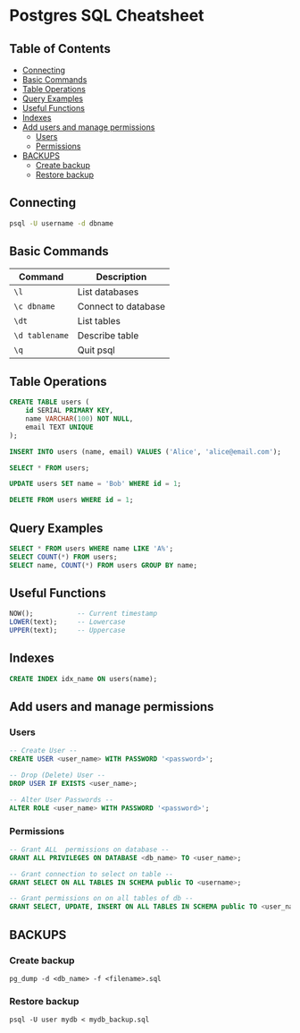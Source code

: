# Postgres SQL Cheatsheet

## Table of Contents

- [Connecting](#connecting)
- [Basic Commands](#basic-commands)
- [Table Operations](#table-operations)
- [Query Examples](#query-examples)
- [Useful Functions](#useful-functions)
- [Indexes](#indexes)
- [Add users and manage permissions](#add-users-and-manage-permissions)
  - [Users](#users)
  - [Permissions](#permissions)
- [BACKUPS](#backups)
  - [Create backup](#create-backup)
  - [Restore backup](#restore-backup)

## Connecting

```sh
psql -U username -d dbname
```

## Basic Commands

| Command | Description |
|---|---|
| `\l` | List databases |
| `\c dbname` | Connect to database |
| `\dt` | List tables |
| `\d tablename` | Describe table |
| `\q` | Quit psql |

## Table Operations

```sql
CREATE TABLE users (
    id SERIAL PRIMARY KEY,
    name VARCHAR(100) NOT NULL,
    email TEXT UNIQUE
);

INSERT INTO users (name, email) VALUES ('Alice', 'alice@email.com');

SELECT * FROM users;

UPDATE users SET name = 'Bob' WHERE id = 1;

DELETE FROM users WHERE id = 1;
```

## Query Examples

```sql
SELECT * FROM users WHERE name LIKE 'A%';
SELECT COUNT(*) FROM users;
SELECT name, COUNT(*) FROM users GROUP BY name;
```

## Useful Functions

```sql
NOW();           -- Current timestamp
LOWER(text);     -- Lowercase
UPPER(text);     -- Uppercase
```

## Indexes

```sql
CREATE INDEX idx_name ON users(name);
```

## Add users and manage permissions

### Users

```sql
-- Create User --
CREATE USER <user_name> WITH PASSWORD '<password>';

-- Drop (Delete) User --
DROP USER IF EXISTS <user_name>;

-- Alter User Passwords --
ALTER ROLE <user_name> WITH PASSWORD '<password>';
```

### Permissions

```sql
-- Grant ALL  permissions on database --
GRANT ALL PRIVILEGES ON DATABASE <db_name> TO <user_name>;

-- Grant connection to select on table --
GRANT SELECT ON ALL TABLES IN SCHEMA public TO <username>;

-- Grant permissions on on all tables of db --
GRANT SELECT, UPDATE, INSERT ON ALL TABLES IN SCHEMA public TO <user_name>;
```

## BACKUPS

### Create backup

```shell
pg_dump -d <db_name> -f <filename>.sql
```

### Restore backup

```psql
psql -U user mydb < mydb_backup.sql
```
